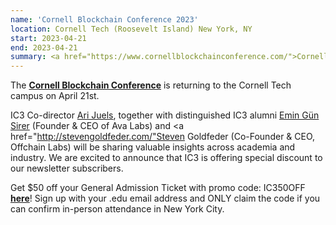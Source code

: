 ```yaml
---
name: 'Cornell Blockchain Conference 2023'
location: Cornell Tech (Roosevelt Island) New York, NY
start: 2023-04-21
end: 2023-04-21
summary: <a href="https://www.cornellblockchainconference.com/">Cornell Blockchain Conference</a> is returning to the Cornell Tech campus on April 21st. IC3 Co-director Ari Juels, together with distinguished IC3 alumni Emin Gün Sirer (Founder & CEO of Ava Labs) and Steven Goldfeder (Co-Founder & CEO, Offchain Labs) will be sharing valuable insights across academia and industry. We are excited to announce that IC3 is offering special discount to our newsletter subscribers. 
---
```


The <strong><a href="https://www.cornellblockchainconference.com/">Cornell Blockchain Conference</a></strong> is returning to the Cornell Tech campus on April 21st. 

IC3 Co-director <a href="https://www.arijuels.com/">Ari Juels</a>, together with distinguished IC3 alumni <a href="https://www.avalabs.org/team">Emin Gün Sirer</a> (Founder & CEO of Ava Labs) and <a href="http://stevengoldfeder.com/"Steven Goldfeder</a> (Co-Founder & CEO, Offchain Labs) will be sharing valuable insights across academia and industry. We are excited to announce that IC3 is offering special discount to our newsletter subscribers. 

Get $50 off your General Admission Ticket with promo code: IC350OFF <strong><a href="https://www.eventbrite.com/e/cornell-blockchain-conference-2023-tickets-562689227627">here</a></strong>! Sign up with your .edu email address and ONLY claim the code if you can confirm in-person attendance in New York City.
